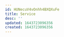```yaml
---
id: HUNecuV4vOnhh4BXQXuFe
title: Service
desc: ''
updated: 1643723096356
created: 1643723096356
---
```


